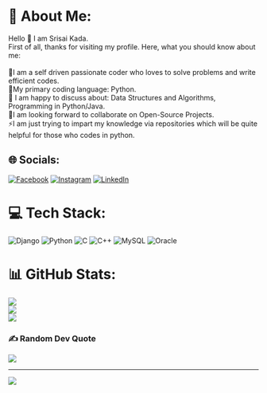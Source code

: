 # 💫 About Me:
Hello 👋 I am Srisai Kada.<br>First of all, thanks for visiting my profile. Here, what you should know about me:<br><br>🔭I am a self driven passionate coder who loves to solve problems and write efficient codes.<br>🌱My primary coding language: Python.<br>💬 I am happy to discuss about: Data Structures and Algorithms, Programming in Python/Java.<br>👯I am looking forward to collaborate on Open-Source Projects.<br>⚡I am just trying to impart my knowledge via repositories which will be quite helpful for those who codes in python.<br>


## 🌐 Socials:
[![Facebook](https://img.shields.io/badge/Facebook-%231877F2.svg?logo=Facebook&logoColor=white)](https://www.facebook.com/profile.php?id=100006858969482) [![Instagram](https://img.shields.io/badge/Instagram-%23E4405F.svg?logo=Instagram&logoColor=white)](https://www.instagram.com/srisaikada/) [![LinkedIn](https://img.shields.io/badge/LinkedIn-%230077B5.svg?logo=linkedin&logoColor=white)](https://linkedin.com/in/https://www.linkedin.com/in/sri-sai-kada-835877209) 

# 💻 Tech Stack:
![Django](https://img.shields.io/badge/django-%23092E20.svg?style=for-the-badge&logo=django&logoColor=white) ![Python](https://img.shields.io/badge/python-3670A0?style=for-the-badge&logo=python&logoColor=ffdd54) ![C](https://img.shields.io/badge/c-%2300599C.svg?style=for-the-badge&logo=c&logoColor=white) ![C++](https://img.shields.io/badge/c++-%2300599C.svg?style=for-the-badge&logo=c%2B%2B&logoColor=white) ![MySQL](https://img.shields.io/badge/mysql-%2300000f.svg?style=for-the-badge&logo=mysql&logoColor=white) ![Oracle](https://img.shields.io/badge/Oracle-F80000?style=for-the-badge&logo=oracle&logoColor=white)
# 📊 GitHub Stats:
![](https://github-readme-stats.vercel.app/api?username=kadasrisai&theme=default&hide_border=false&include_all_commits=false&count_private=false)<br/>
![](https://github-readme-streak-stats.herokuapp.com/?user=kadasrisai&theme=default&hide_border=false)<br/>
![](https://github-readme-stats.vercel.app/api/top-langs/?username=kadasrisai&theme=default&hide_border=false&include_all_commits=false&count_private=false&layout=compact)

### ✍️ Random Dev Quote
![](https://quotes-github-readme.vercel.app/api?type=horizontal&theme=radical)

---
[![](https://visitcount.itsvg.in/api?id=kadasrisai&icon=0&color=0)](https://visitcount.itsvg.in)

<!-- Proudly created with GPRM ( https://gprm.itsvg.in ) -->
